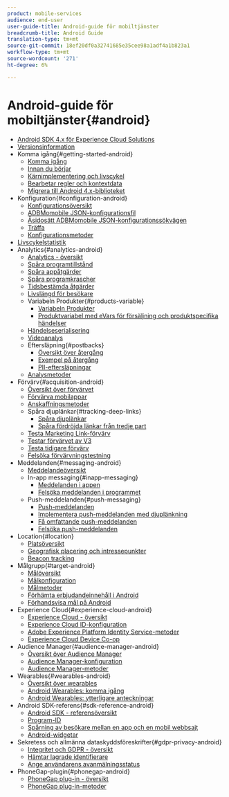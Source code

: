 ```yaml
---
product: mobile-services
audience: end-user
user-guide-title: Android-guide för mobiltjänster
breadcrumb-title: Android Guide
translation-type: tm+mt
source-git-commit: 18ef20df0a32741685e35cee98a1adf4a1b823a1
workflow-type: tm+mt
source-wordcount: '271'
ht-degree: 6%

---
```



# Android-guide för mobiltjänster{#android}

+ [Android SDK 4.x för Experience Cloud Solutions](overview.md)
+ [Versionsinformation](rel-notes.md)
+ Komma igång{#getting-started-android}
   + [Komma igång](getting-started/getting-started.md)
   + [Innan du börjar](getting-started/requirements.md)
   + [Kärnimplementering och livscykel](getting-started/dev-qs.md)
   + [Bearbetar regler och kontextdata](getting-started/proc-rules.md)
   + [Migrera till Android 4.x-biblioteket](getting-started/migration-v3.md)
+ Konfiguration{#configuration-android}
   + [Konfigurationsöversikt](configuration/configuration.md)
   + [ADBMomobile JSON-konfigurationsfil](configuration/json-config/json-config.md)
   + [Åsidosätt ADBMomobile JSON-konfigurationssökvägen](configuration/json-config/json-config-remote.md)
   + [Träffa](configuration/hit-batching.md)
   + [Konfigurationsmetoder](configuration/methods.md)
+ [Livscykelstatistik](metrics.md)
+ Analytics{#analytics-android} 
   + [Analytics - översikt](analytics-main/analytics-main.md)
   + [Spåra programtillstånd](analytics-main/states.md)
   + [Spåra appåtgärder](analytics-main/actions.md)
   + [Spåra programkrascher](analytics-main/crashes.md)
   + [Tidsbestämda åtgärder](analytics-main/timed-actions.md)
   + [Livslängd för besökare](analytics-main/lifetime-value.md)
   + Variabeln Produkter{#products-variable}
      + [Variabeln Produkter](analytics-main/products/products.md)
      + [Produktvariabel med eVars för försäljning och produktspecifika händelser](analytics-main/products/products-variable-evars-events.md)
   + [Händelseserialisering](analytics-main/event-serialization.md)
   + [Videoanalys](analytics-main/video-qs.md)
   + Eftersläpning{#postbacks}
      + [Översikt över återgång](analytics-main/postbacks/postbacks.md)
      + [Exempel på återgång](analytics-main/postbacks/postback-example.md)
      + [PII-eftersläpningar](analytics-main/postbacks/c-pii-postbacks.md)
   + [Analysmetoder](analytics-main/analytics-methods.md)
+ Förvärv{#acquisition-android}
   + [Översikt över förvärvet](acquisition-main/acquisition-main-android.md)
   + [Förvärva mobilappar](acquisition-main/acquisition.md)
   + [Anskaffningsmetoder](acquisition-main/acquisition-methods.md)
   + Spåra djuplänkar{#tracking-deep-links}
      + [Spåra djuplänkar](acquisition-main/tracking-deep-links/tracking-deep-links.md)
      + [Spåra fördröjda länkar från tredje part](acquisition-main/tracking-deep-links/c-tracking-3rd-party-deferred-deep-links.md)
   + [Testa Marketing Link-förvärv](acquisition-main/t-testing-marketing-link-acquisition.md)
   + [Testar förvärvet av V3](acquisition-main/t-testing-version-3-acquisition.md)
   + [Testa tidigare förvärv](acquisition-main/t-testing-acquisition.md)
   + [Felsöka förvärvningstestning](acquisition-main/troubleshoot-acquisition-testing.md)
+ Meddelanden{#messaging-android}
   + [Meddelandeöversikt](messaging-main/messaging-main-android.md)
   + In-app messaging{#inapp-messaging}
      + [Meddelanden i appen](messaging-main/messaging/messaging.md)
      + [Felsöka meddelanden i programmet](messaging-main/messaging/in-apps-ts.md)
   + Push-meddelanden{#push-messaging}
      + [Push-meddelanden](messaging-main/push-messaging/push-messaging.md)
      + [Implementera push-meddelanden med djuplänkning](messaging-main/push-messaging/t-mob-impl-push-deeplinking-android-4x.md)
      + [Få omfattande push-meddelanden](messaging-main/push-messaging/c-set-up-rich-push-notif-android.md)
      + [Felsöka push-meddelanden](messaging-main/push-messaging/c-troubleshooting-push-messaging.md)
+ Location{#location}
   + [Platsöversikt](location/location.md)
   + [Geografisk placering och intressepunkter](location/geo-poi.md)
   + [Beacon tracking](location/beacon.md)
+ Målgrupp{#target-android}
   + [Målöversikt](target-main/target-main.md)
   + [Målkonfiguration](target-main/target.md)
   + [Målmetoder](target-main/c-target-methods.md)
   + [Förhämta erbjudandeinnehåll i Android](target-main/c-mob-target-prefetch-android.md)
   + [Förhandsvisa mål på Android](target-main/c-mob-target-preview-android.md)
+ Experience Cloud{#experience-cloud-android}
   + [Experience Cloud - översikt](c-marketing-cloud/c-marketing-cloud.md)
   + [Experience Cloud ID-konfiguration](c-marketing-cloud/mcvid.md)
   + [Adobe Experience Platform Identity Service-metoder](c-marketing-cloud/mc-methods.md)
   + [Experience Cloud Device Co-op](c-marketing-cloud/t-mob-mc-device-coop-android-.md)
+ Audience Manager{#audience-manager-android}
   + [Översikt över Audience Manager](audience-manager/audience-manager.md)
   + [Audience Manager-konfiguration](audience-manager/audiencemgmt.md)
   + [Audience Manager-metoder](audience-manager/c-audience-manager-methods.md)
+ Wearables{#wearables-android}
   + [Översikt över wearables](wearables/wearables.md)
   + [Android Wearables: komma igång](wearables/android-wearable.md)
   + [Android Wearables: ytterligare anteckningar](wearables/c-android-wearables--additional-notes.md)
+ Android SDK-referens{#sdk-reference-android}
   + [Android SDK - referensöversikt](/help/android/reference/reference.md)
   + [Program-ID](/help/android/reference/app-ids.md)
   + [Spårning av besökare mellan en app och en mobil webbsajt](/help/android/reference/hybrid-app.md)
   + [Android-widgetar](/help/android/reference/widgets.md)
+ Sekretess och allmänna dataskyddsföreskrifter{#gdpr-privacy-android}
   + [Integritet och GDPR - översikt](c-mob-privacy-gdpr-android/c-mob-privacy-gdpr-android.md)
   + [Hämtar lagrade identifierare](c-mob-privacy-gdpr-android/c-mob-gdpr-ret-stored-ids-android.md)
   + [Ange användarens avanmälningsstatus](c-mob-privacy-gdpr-android/privacy.md)
+ PhoneGap-plugin{#phonegap-android}
   + [PhoneGap plug-in - översikt](phonegap/phonegap.md)
   + [PhoneGap plug-in-metoder](phonegap/phonegap-methods.md)
